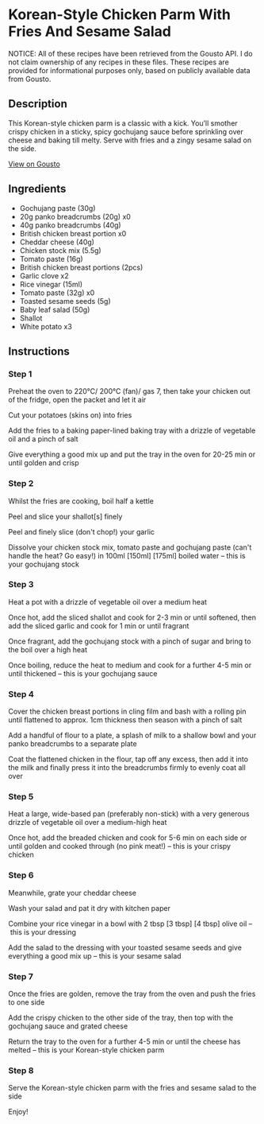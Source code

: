 # Korean-Style Chicken Parm With Fries And Sesame Salad

NOTICE: All of these recipes have been retrieved from the Gousto API. I do not claim ownership of any recipes in these files. These recipes are provided for informational purposes only, based on publicly available data from Gousto.

## Description

This Korean-style chicken parm is a classic with a kick. You’ll smother crispy chicken in a sticky, spicy gochujang sauce before sprinkling over cheese and baking till melty. Serve with fries and a zingy sesame salad on the side. 

[View on Gousto](https://www.gousto.co.uk/recipes/cookbook/korean-style-chicken-parm-with-fries-and-sesame-salad)

## Ingredients

- Gochujang paste (30g)
- 20g panko breadcrumbs (20g) x0
- 40g panko breadcrumbs (40g)
- British chicken breast portion x0
- Cheddar cheese (40g)
- Chicken stock mix (5.5g)
- Tomato paste (16g)
- British chicken breast portions (2pcs)
- Garlic clove x2
- Rice vinegar (15ml)
- Tomato paste (32g) x0
- Toasted sesame seeds (5g)
- Baby leaf salad (50g)
- Shallot
- White potato x3

## Instructions


### Step 1

Preheat the oven to 220°C/ 200°C (fan)/ gas 7, then take your chicken out of the fridge, open the packet and let it air

Cut your potatoes (skins on) into fries

Add the fries to a baking paper-lined baking tray with a drizzle of vegetable oil and a pinch of salt

Give everything a good mix up and put the tray in the oven for 20-25 min or until golden and crisp


### Step 2

Whilst the fries are cooking, boil half a kettle

Peel and slice your shallot[s] finely

Peel and finely slice (don't chop!) your garlic

Dissolve your chicken stock mix, tomato paste and gochujang paste (can't handle the heat? Go easy!) in 100ml <span class="text-purple">[150ml] </span><span class="text-danger">[175ml]</span> boiled water – this is your gochujang stock


### Step 3

Heat a pot with a drizzle of vegetable oil over a medium heat

Once hot, add the sliced shallot and cook for 2-3 min or until softened, then add the sliced garlic and cook for 1 min or until fragrant

Once fragrant, add the gochujang stock with a pinch of sugar and bring to the boil over a high heat

Once boiling, reduce the heat to medium and cook for a further 4-5 min or until thickened – this is your gochujang sauce


### Step 4

Cover the chicken breast portions in cling film and bash with a rolling pin until flattened to approx. 1cm thickness then season with a pinch of salt

Add a handful of flour to a plate, a splash of milk to a shallow bowl and your panko breadcrumbs to a separate plate

Coat the flattened chicken in the flour, tap off any excess, then add it into the milk and finally press it into the breadcrumbs firmly to evenly coat all over


### Step 5

Heat a large, wide-based pan (preferably non-stick) with a very generous drizzle of vegetable oil over a medium-high heat

Once hot, add the breaded chicken and cook for 5-6 min on each side or until golden and cooked through (no pink meat!) – this is your crispy chicken


### Step 6

Meanwhile, grate your cheddar cheese

Wash your salad and pat it dry with kitchen paper

Combine your rice vinegar in a bowl with 2 tbsp <span class="text-purple">[3 tbsp]</span> <span class="text-danger">[4 tbsp] </span>olive oil – this is your dressing

Add the salad to the dressing with your toasted sesame seeds and give everything a good mix up – this is your sesame salad


### Step 7

Once the fries are golden, remove the tray from the oven and push the fries to one side

Add the crispy chicken to the other side of the tray, then top with the gochujang sauce and grated cheese

Return the tray to the oven for a further 4-5 min or until the cheese has melted – this is your Korean-style chicken parm

### Step 8

Serve the Korean-style chicken parm with the fries and sesame salad to the side

Enjoy!

